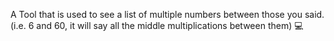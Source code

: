A Tool that is used to see a list of multiple numbers between those you said.
(i.e. 6 and 60, it will say all the middle multiplications between them) 💻

